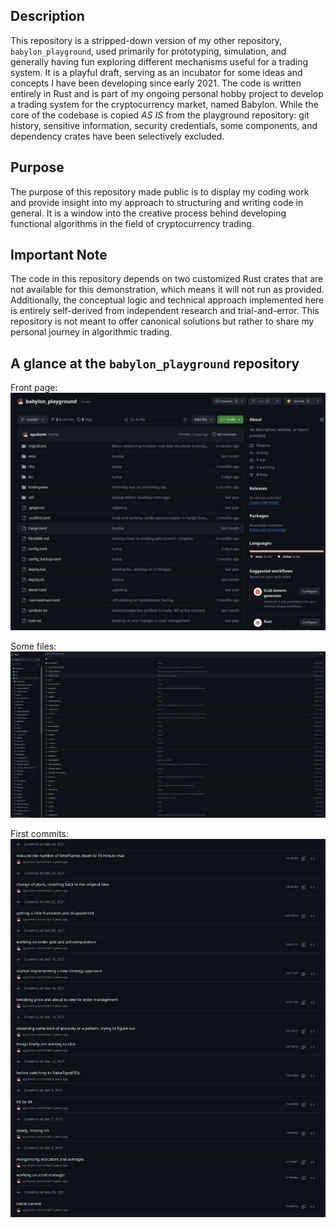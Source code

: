 ## Description

This repository is a stripped-down version of my other repository, `babylon_playground`, used primarily for prototyping,
simulation, and generally having fun exploring different mechanisms useful for a trading system. It is a playful draft,
serving as an incubator for some ideas and concepts I have been developing since early 2021. The code is written
entirely in Rust and is part of my ongoing personal hobby project to develop a trading system for the cryptocurrency
market, named Babylon. While the core of the codebase is copied *AS IS* from the playground repository: git history,
sensitive information, security credentials, some components, and dependency crates have been selectively excluded.

## Purpose

The purpose of this repository made public is to display my coding work and provide insight into my approach to
structuring and writing code in general. It is a window into the creative process behind developing functional
algorithms in the field of cryptocurrency trading.

## Important Note

The code in this repository depends on two customized Rust crates that are not available for this demonstration, which
means it will not run as provided. Additionally, the conceptual logic and technical approach implemented here is
entirely self-derived from independent research and trial-and-error. This repository is not meant to offer canonical
solutions but rather to share my personal journey in algorithmic trading.

## A glance at the `babylon_playground` repository

Front page:
![main](assets/main.png)

Some files:
![files](assets/files.png)

First commits:
![first commits](assets/first_commits.png)
